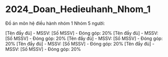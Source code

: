 # 2024_Doan_Hedieuhanh_Nhom_1
Đồ án môn hệ điều hành nhóm 1 
Nhóm 5 người: 

[Tên đầy đủ] - MSSV: [Số MSSV] - Đóng góp: 20%
[Tên đầy đủ] - MSSV: [Số MSSV] - Đóng góp: 20%
[Tên đầy đủ] - MSSV: [Số MSSV] - Đóng góp: 20%
[Tên đầy đủ] - MSSV: [Số MSSV] - Đóng góp: 20%
[Tên đầy đủ] - MSSV: [Số MSSV] - Đóng góp: 20%

